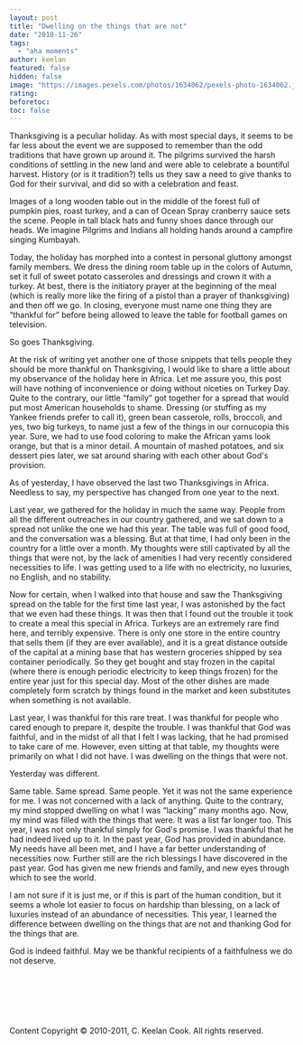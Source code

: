 ```yaml
---
layout: post
title: "Dwelling on the things that are not"
date: "2010-11-26"
tags: 
  - "aha moments"
author: keelan
featured: false
hidden: false
image: "https://images.pexels.com/photos/1634062/pexels-photo-1634062.jpeg?auto=compress&cs=tinysrgb&w=1260&h=750&dpr=1"
rating:
beforetoc:
toc: false
---
```


Thanksgiving is a peculiar holiday. As with most special days, it seems to be far less about the event we are supposed to remember than the odd traditions that have grown up around it. The pilgrims survived the harsh conditions of settling in the new land and were able to celebrate a bountiful harvest. History (or is it tradition?) tells us they saw a need to give thanks to God for their survival, and did so with a celebration and feast.

Images of a long wooden table out in the middle of the forest full of pumpkin pies, roast turkey, and a can of Ocean Spray cranberry sauce sets the scene. People in tall black hats and funny shoes dance through our heads. We imagine Pilgrims and Indians all holding hands around a campfire singing Kumbayah.

Today, the holiday has morphed into a contest in personal gluttony amongst family members. We dress the dining room table up in the colors of Autumn, set it full of sweet potato casseroles and dressings and crown it with a turkey. At best, there is the initiatory prayer at the beginning of the meal (which is really more like the firing of a pistol than a prayer of thanksgiving) and then off we go. In closing, everyone must name one thing they are “thankful for” before being allowed to leave the table for football games on television.

So goes Thanksgiving.

At the risk of writing yet another one of those snippets that tells people they should be more thankful on Thanksgiving, I would like to share a little about my observance of the holiday here in Africa. Let me assure you, this post will have nothing of inconvenience or doing without niceties on Turkey Day. Quite to the contrary, our little “family” got together for a spread that would put most American households to shame. Dressing (or stuffing as my Yankee friends prefer to call it), green bean casserole, rolls, broccoli, and yes, two big turkeys, to name just a few of the things in our cornucopia this year. Sure, we had to use food coloring to make the African yams look orange, but that is a minor detail. A mountain of mashed potatoes, and six dessert pies later, we sat around sharing with each other about God's provision.

As of yesterday, I have observed the last two Thanksgivings in Africa. Needless to say, my perspective has changed from one year to the next.

Last year, we gathered for the holiday in much the same way. People from all the different outreaches in our country gathered, and we sat down to a spread not unlike the one we had this year. The table was full of good food, and the conversation was a blessing. But at that time, I had only been in the country for a little over a month. My thoughts were still captivated by all the things that were not, by the lack of amenities I had very recently considered necessities to life. I was getting used to a life with no electricity, no luxuries, no English, and no stability.

Now for certain, when I walked into that house and saw the Thanksgiving spread on the table for the first time last year, I was astonished by the fact that we even had these things. It was then that I found out the trouble it took to create a meal this special in Africa. Turkeys are an extremely rare find here, and terribly expensive. There is only one store in the entire country that sells them (if they are ever available), and it is a great distance outside of the capital at a mining base that has western groceries shipped by sea container periodically. So they get bought and stay frozen in the capital (where there is enough periodic electricity to keep things frozen) for the entire year just for this special day. Most of the other dishes are made completely form scratch by things found in the market and keen substitutes when something is not available.

Last year, I was thankful for this rare treat. I was thankful for people who cared enough to prepare it, despite the trouble. I was thankful that God was faithful, and in the midst of all that I felt I was lacking, that he had promised to take care of me. However, even sitting at that table, my thoughts were primarily on what I did not have. I was dwelling on the things that were not.

Yesterday was different.

Same table. Same spread. Same people. Yet it was not the same experience for me. I was not concerned with a lack of anything. Quite to the contrary, my mind stopped dwelling on what I was “lacking” many months ago. Now, my mind was filled with the things that were. It was a list far longer too. This year, I was not only thankful simply for God's promise. I was thankful that he had indeed lived up to it. In the past year, God has provided in abundance. My needs have all been met, and I have a far better understanding of necessities now. Further still are the rich blessings I have discovered in the past year. God has given me new friends and family, and new eyes through which to see the world.

I am not sure if it is just me, or if this is part of the human condition, but it seems a whole lot easier to focus on hardship than blessing, on a lack of luxuries instead of an abundance of necessities. This year, I learned the difference between dwelling on the things that are not and thanking God for the things that are.

God is indeed faithful. May we be thankful recipients of a faithfulness we do not deserve.

 

 

 

Content Copyright © 2010-2011, C. Keelan Cook. All rights reserved.
